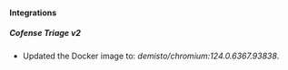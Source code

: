 
#### Integrations

##### Cofense Triage v2

- Updated the Docker image to: *demisto/chromium:124.0.6367.93838*.
